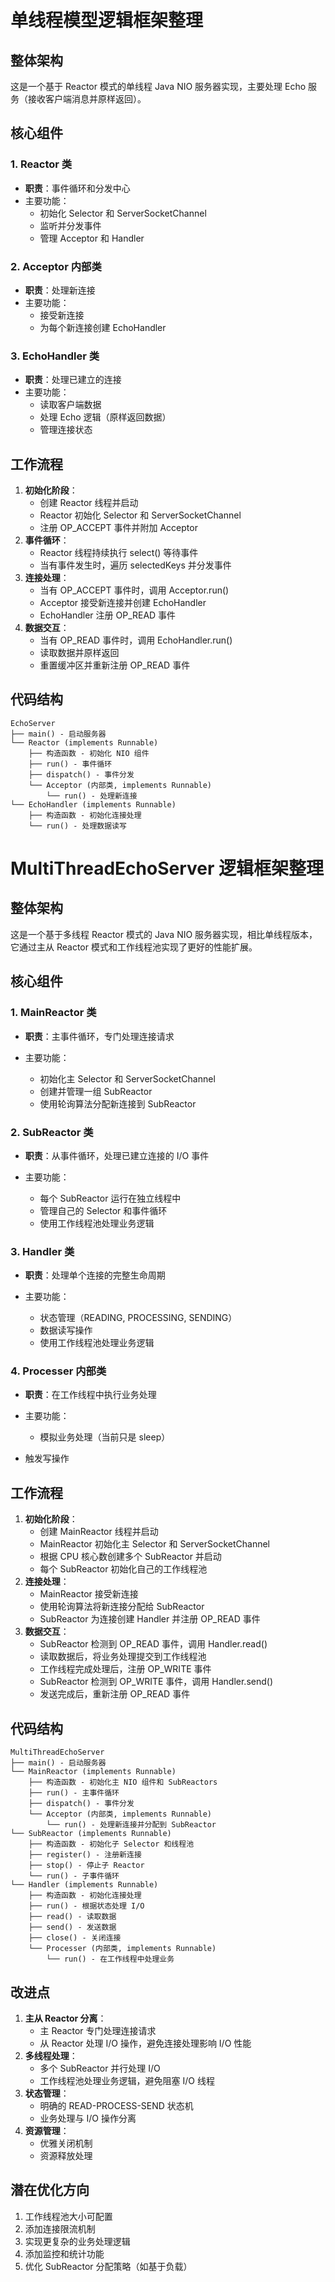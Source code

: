 # 单线程模型逻辑框架整理

## 整体架构

这是一个基于 Reactor 模式的单线程 Java NIO 服务器实现，主要处理 Echo 服务（接收客户端消息并原样返回）。

## 核心组件

### 1. Reactor 类

- **职责**：事件循环和分发中心
- 主要功能：
  - 初始化 Selector 和 ServerSocketChannel
  - 监听并分发事件
  - 管理 Acceptor 和 Handler

### 2. Acceptor 内部类

- **职责**：处理新连接
- 主要功能：
  - 接受新连接
  - 为每个新连接创建 EchoHandler

### 3. EchoHandler 类

- **职责**：处理已建立的连接
- 主要功能：
  - 读取客户端数据
  - 处理 Echo 逻辑（原样返回数据）
  - 管理连接状态

## 工作流程

1. **初始化阶段**：
   - 创建 Reactor 线程并启动
   - Reactor 初始化 Selector 和 ServerSocketChannel
   - 注册 OP_ACCEPT 事件并附加 Acceptor
2. **事件循环**：
   - Reactor 线程持续执行 select() 等待事件
   - 当有事件发生时，遍历 selectedKeys 并分发事件
3. **连接处理**：
   - 当有 OP_ACCEPT 事件时，调用 Acceptor.run()
   - Acceptor 接受新连接并创建 EchoHandler
   - EchoHandler 注册 OP_READ 事件
4. **数据交互**：
   - 当有 OP_READ 事件时，调用 EchoHandler.run()
   - 读取数据并原样返回
   - 重置缓冲区并重新注册 OP_READ 事件

## 代码结构

```
EchoServer
├── main() - 启动服务器
└── Reactor (implements Runnable)
    ├── 构造函数 - 初始化 NIO 组件
    ├── run() - 事件循环
    ├── dispatch() - 事件分发
    └── Acceptor (内部类, implements Runnable)
        └── run() - 处理新连接
└── EchoHandler (implements Runnable)
    ├── 构造函数 - 初始化连接处理
    └── run() - 处理数据读写
```

# MultiThreadEchoServer 逻辑框架整理

## 整体架构

这是一个基于多线程 Reactor 模式的 Java NIO 服务器实现，相比单线程版本，它通过主从 Reactor 模式和工作线程池实现了更好的性能扩展。

## 核心组件

### 1. MainReactor 类

- **职责**：主事件循环，专门处理连接请求

- 主要功能：

  - 初始化主 Selector 和 ServerSocketChannel
  - 创建并管理一组 SubReactor
  - 使用轮询算法分配新连接到 SubReactor

### 2. SubReactor 类

- **职责**：从事件循环，处理已建立连接的 I/O 事件

- 主要功能：

  - 每个 SubReactor 运行在独立线程中
  - 管理自己的 Selector 和事件循环
  - 使用工作线程池处理业务逻辑

### 3. Handler 类

- **职责**：处理单个连接的完整生命周期

- 主要功能：

  - 状态管理（READING, PROCESSING, SENDING）
  - 数据读写操作
  - 使用工作线程池处理业务逻辑

### 4. Processer 内部类

- **职责**：在工作线程中执行业务处理

- 主要功能：

  - 模拟业务处理（当前只是 sleep）
- 触发写操作

## 工作流程

1. **初始化阶段**：
   - 创建 MainReactor 线程并启动
   - MainReactor 初始化主 Selector 和 ServerSocketChannel
   - 根据 CPU 核心数创建多个 SubReactor 并启动
   - 每个 SubReactor 初始化自己的工作线程池
2. **连接处理**：
   - MainReactor 接受新连接
   - 使用轮询算法将新连接分配给 SubReactor
   - SubReactor 为连接创建 Handler 并注册 OP_READ 事件
3. **数据交互**：
   - SubReactor 检测到 OP_READ 事件，调用 Handler.read()
   - 读取数据后，将业务处理提交到工作线程池
   - 工作线程完成处理后，注册 OP_WRITE 事件
   - SubReactor 检测到 OP_WRITE 事件，调用 Handler.send()
   - 发送完成后，重新注册 OP_READ 事件

## 代码结构

```
MultiThreadEchoServer
├── main() - 启动服务器
└── MainReactor (implements Runnable)
    ├── 构造函数 - 初始化主 NIO 组件和 SubReactors
    ├── run() - 主事件循环
    ├── dispatch() - 事件分发
    └── Acceptor (内部类, implements Runnable)
        └── run() - 处理新连接并分配到 SubReactor
└── SubReactor (implements Runnable)
    ├── 构造函数 - 初始化子 Selector 和线程池
    ├── register() - 注册新连接
    ├── stop() - 停止子 Reactor
    └── run() - 子事件循环
└── Handler (implements Runnable)
    ├── 构造函数 - 初始化连接处理
    ├── run() - 根据状态处理 I/O
    ├── read() - 读取数据
    ├── send() - 发送数据
    ├── close() - 关闭连接
    └── Processer (内部类, implements Runnable)
        └── run() - 在工作线程中处理业务
```

## 改进点

1. **主从 Reactor 分离**：
   - 主 Reactor 专门处理连接请求
   - 从 Reactor 处理 I/O 操作，避免连接处理影响 I/O 性能
2. **多线程处理**：
   - 多个 SubReactor 并行处理 I/O
   - 工作线程池处理业务逻辑，避免阻塞 I/O 线程
3. **状态管理**：
   - 明确的 READ-PROCESS-SEND 状态机
   - 业务处理与 I/O 操作分离
4. **资源管理**：
   - 优雅关闭机制
   - 资源释放处理

## 潜在优化方向

1. 工作线程池大小可配置
2. 添加连接限流机制
3. 实现更复杂的业务处理逻辑
4. 添加监控和统计功能
5. 优化 SubReactor 分配策略（如基于负载）
